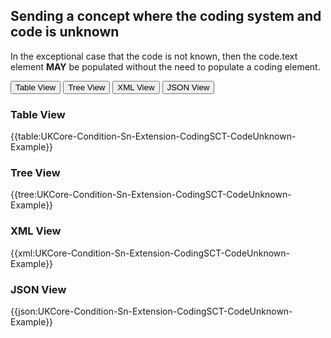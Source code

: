 ## Sending a concept where the coding system and code is unknown 

In the exceptional case that the code is not known, then the code.text element **MAY** be populated without the need to populate a coding element.

<div class="tab">
 <button class="tablinks active" onclick="openTab(event, 'Table View')">Table View</button>
 <button class="tablinks" onclick="openTab(event, 'Tree View')">Tree View</button>
 <button class="tablinks" onclick="openTab(event, 'XML View')">XML View</button>
 <button class="tablinks" onclick="openTab(event, 'JSON View')">JSON View</button>
</div>

<div id="Table View" class="tabcontent" style="display:block">
  <h3>Table View</h3>
{{table:UKCore-Condition-Sn-Extension-CodingSCT-CodeUnknown-Example}}
</div>

<div id="Tree View" class="tabcontent">
  <h3>Tree View</h3>
{{tree:UKCore-Condition-Sn-Extension-CodingSCT-CodeUnknown-Example}}
</div>

<div id="XML View" class="tabcontent">
  <h3>XML View</h3>
{{xml:UKCore-Condition-Sn-Extension-CodingSCT-CodeUnknown-Example}}
</div>

<div id="JSON View" class="tabcontent">
  <h3>JSON View</h3>
{{json:UKCore-Condition-Sn-Extension-CodingSCT-CodeUnknown-Example}}
</div>


